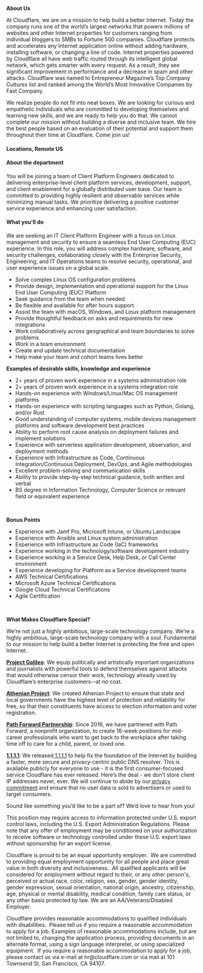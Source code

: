 <div class="content-intro">
	<div><strong>About Us</strong></div>
	<div>
		<p>At Cloudflare, we are on a mission to help build a better Internet. Today the company runs one of the world’s largest networks that powers millions of websites and other Internet properties for customers ranging from individual bloggers to SMBs to Fortune 500 companies. Cloudflare protects and accelerates any Internet application online without adding hardware, installing software, or changing a line of code. Internet properties powered by Cloudflare all have web traffic routed through its intelligent global network, which gets smarter with every request. As a result, they see significant improvement in performance and a decrease in spam and other attacks. Cloudflare was named to Entrepreneur Magazine’s Top Company Cultures list and ranked among the World’s Most Innovative Companies by Fast Company.&nbsp;</p>
		<p><span style="font-weight: 400;">We realize people do not fit into neat boxes. We are looking for curious and empathetic individuals who are committed to developing themselves and learning new skills, and we are ready to help you do that. We cannot complete our mission without building a diverse and inclusive team. We hire the best people based on an evaluation of their potential and support them throughout their time at Cloudflare. Come join us!&nbsp;</span></p>
	</div>
</div>
<h4>Locations, Remote US</h4>
<h4>About the department</h4>
<p>You will be joining a team of Client Platform Engineers dedicated to delivering enterprise-level client platform services, development, support, and client enablement for a globally distributed user base. Our team is committed to providing highly resilient and observable services while minimizing manual tasks. We prioritize delivering a positive customer service experience and enhancing user satisfaction.</p>
<h4>What you'll do</h4>
<p>We are seeking an IT Client Platform Engineer with a focus on Linux management and security to ensure a seamless End User Computing (EUC) experience. In this role, you will address complex hardware, software, and security challenges, collaborating closely with the Enterprise Security, Engineering, and IT Operations teams to resolve security, operational, and user experience issues on a global scale.</p>
<ul>
	<li>Solve complex Linux OS configuration problems</li>
	<li>Provide design, implementation and operational support for the Linux End User Computing (EUC) Platform</li>
	<li>Seek guidance from the team when needed</li>
	<li>Be flexible and available for after hours support</li>
	<li>Assist the team with macOS, Windows, and Linux platform management</li>
	<li>Provide thoughtful feedback on asks and requirements for new integrations</li>
	<li>Work collaboratively across geographical and team boundaries to solve problems</li>
	<li>Work in a team environment</li>
	<li>Create and update technical documentation</li>
	<li>Help make your team and cohort teams lives better</li>
</ul>
<p><strong>Examples of desirable skills, knowledge and experience</strong></p>
<ul>
	<li>2+ years of proven work experience in a systems administration role</li>
	<li>2+ years of proven work experience in a systems integration role</li>
	<li>Hands-on experience with Windows/Linux/Mac OS management platforms</li>
	<li>Hands-on experience with scripting languages such as Python, Golang, and/or Rust</li>
	<li>Good understanding of computer systems, mobile devices management platforms and software development best practices</li>
	<li>Ability to perform root cause analysis on deployment failures and implement solutions</li>
	<li>Experience with serverless application development, observation, and deployment methods</li>
	<li>Experience with Infrastructure as Code, Continuous Integration/Continuous Deployment, DevOps, and Agile methodologies</li>
	<li>Excellent problem-solving and communication skills</li>
	<li>Ability to provide step-by-step technical guidance, both written and verbal</li>
	<li>BS degree in Information Technology, Computer Science or relevant field or equivalent experience</li>
</ul>
<p>&nbsp;</p>
<p><strong>Bonus Points</strong></p>
<ul>
	<li>Experience with Jamf Pro, Microsoft Intune, or Ubuntu Landscape</li>
	<li>Experience with Ansible and Linux system administration</li>
	<li>Experience with Infrastructure as Code (IaC) frameworks</li>
	<li>Experience working in the technology/software development industry</li>
	<li>Experience working in a Service Desk, Help Desk, or Call Center environment</li>
	<li>Experience developing for Platform as a Service development teams&nbsp;</li>
	<li>AWS Technical Certifications</li>
	<li>Microsoft Azure Technical Certifications</li>
	<li>Google Cloud Technical Certifications</li>
	<li>Agile Certification</li>
</ul>
<p>&nbsp;</p>
<div class="content-conclusion">
	<p><strong>What Makes Cloudflare Special?</strong></p>
	<p><span style="font-weight: 400;">We’re not just a highly ambitious, large-scale technology company. We’re a highly ambitious, large-scale technology company with a soul. Fundamental to our mission to help build a better Internet is protecting the free and open Internet.</span></p>
	<p><a href="https://blog.cloudflare.com/protecting-free-expression-online/"><strong>Project Galileo</strong></a><span style="font-weight: 400;">: We equip politically and artistically important organizations and journalists with powerful tools to defend themselves against attacks that would otherwise censor their work, technology already used by Cloudflare’s enterprise customers--at no cost.</span></p>
	<p><strong><a href="https://www.cloudflare.com/athenian/">Athenian Project</a></strong><span style="font-weight: 400;">: We created Athenian Project to ensure that state and local governments have the highest level of protection and reliability for free, so that their constituents have access to election information and voter registration.</span></p>
	<p><a href="https://blog.cloudflare.com/tag/path-forward/"><strong>Path Forward Partnership</strong></a><span style="font-weight: 400;">: Since 2016, we have partnered with Path Forward, a nonprofit organization, to create 16-week positions for mid-career professionals who want to get back to the workplace after taking time off to care for a child, parent, or loved one.</span></p>
	<p><a href="https://1.1.1.1/"><strong>1.1.1.1</strong></a><span style="font-weight: 400;">: We released</span><a href="https://1.1.1.1/"> <span style="font-weight: 400;">1.1.1.1</span></a><span style="font-weight: 400;"> to help fix the foundation of the Internet by building a faster, more secure and privacy-centric public DNS resolver. This is available publicly for everyone to use - it is the first consumer-focused service Cloudflare has ever released. Here’s the deal - we don’t store client IP addresses never, ever. We will continue to abide by our</span><a href="https://developers.cloudflare.com/1.1.1.1/privacy/public-dns-resolver"> privacy commitment</a><span style="font-weight: 400;"> and ensure that no user data is sold to advertisers or used to target consumers.</span></p>
	<p><span style="font-weight: 400;">Sound like something you’d like to be a part of? We’d love to hear from you!</span></p>
	<p><span style="font-weight: 400;">This position may require access to information protected under U.S. export control laws, including the U.S. Export Administration Regulations. Please note that any offer of employment may be conditioned on your authorization to receive software or technology controlled under these U.S. export laws without sponsorship for an export license.</span></p>
	<p><span style="font-weight: 400;">Cloudflare is proud to be an equal opportunity employer. &nbsp;We are committed to providing equal employment opportunity for all people and place great value in both diversity and inclusiveness. &nbsp;All qualified applicants will be considered for employment without regard to their, or any other person's, perceived or actual</span> <span style="font-weight: 400;">race, color, religion, sex, gender, gender identity, gender expression, sexual orientation, national origin, ancestry, citizenship, age, physical or mental disability, medical condition, family care status, or any other basis protected by law. </span><span style="font-weight: 400;">We are an AA/Veterans/Disabled Employer.</span></p>
	<p><span style="font-weight: 400;">Cloudflare provides reasonable accommodations to qualified individuals with disabilities. &nbsp;Please tell us if you require a reasonable accommodation to apply for a job. Examples of reasonable accommodations include, but are not limited to, changing the application process, providing documents in an alternate format, using a sign language interpreter, or using specialized equipment. &nbsp;If you require a reasonable accommodation to apply for a job, please contact us via e-mail at </span><span style="font-weight: 400;">hr@cloudflare.com</span><span style="font-weight: 400;"> or via mail at 101 Townsend St. San Francisco, CA 94107.</span></p>
</div>